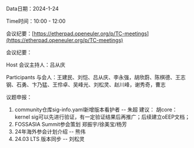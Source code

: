 Data日期：2024-1-24

Time时间：10:00 - 12:00

会议纪要：[https://etherpad.openeuler.org/p/TC-meetings](https://etherpad.openeuler.org/p/TC-meetings)

会议纪要：

Host 会议主持人：吕从庆

Participants 与会人：王建民、刘恺、吕从庆、李永强，胡欣蔚、陈棋德、王志钢、石勇、卞乃猛、王伶卓、吴峰光、刘松灵、赵川峰，谢秀奇，曹志

议题申报：

 1. community仓库sig-info.yaml新增版本看护者 -- 朱超
建议：
胡core：kernel sig可以先进行验证，有一定验证结果后再推广；后续建立oEEP文档；
2. FOSSASIA Summit参会策划 郑振宇/徐美宝/杨芳
3. 24年海外参会计划介绍 -- 熊伟
4. 24.03 LTS 版本同步 -- 刘松灵
